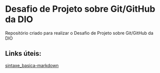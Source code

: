 # Desafio de Projeto sobre Git/GitHub da DIO
Repositório criado para realizar o Desafio de Projeto sobre Git/GitHub da DIO

## Links úteis:
[sintaxe_basica-markdown](https://www.markdownguide.org/basic-syntax/)

